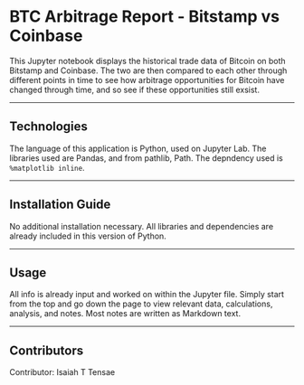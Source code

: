 # BTC Arbitrage Report - Bitstamp vs Coinbase

This Jupyter notebook displays the historical trade data of Bitcoin on both Bitstamp and Coinbase. The two are then compared to each other through different points in time to see how arbitrage opportunities for Bitcoin have changed through time, and so see if these opportunities still exsist.


---

## Technologies

The language of this application is Python, used on Jupyter Lab. The libraries used are Pandas, and from pathlib, Path. The depndency used is `%matplotlib inline`.

---

## Installation Guide

No additional installation necessary. All libraries and dependencies are already included in this version of Python.

---

## Usage

All info is already input and worked on within the Jupyter file. Simply start from the top and go down the page to view relevant data, calculations, analysis, and notes. Most notes are written as Markdown text.

---

## Contributors

Contributor:
Isaiah T Tensae
